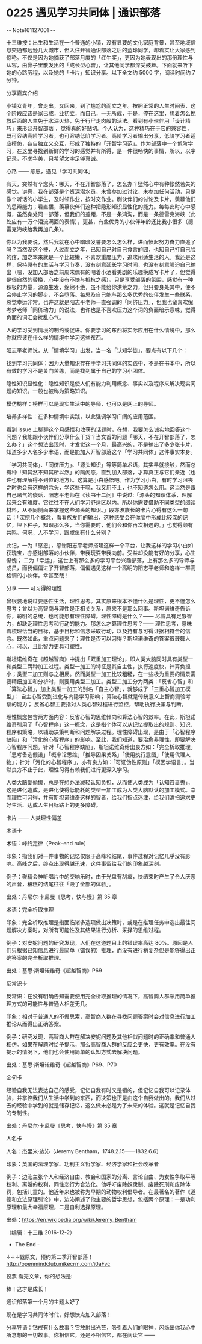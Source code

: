 # 0225 遇见学习共同体 | 通识部落

-- Note161127001 --

十三维按：出生和生活在一个普通的小镇，没有显要的文化家庭背景，甚至地域信息交通都远逊几大城市，但入住开智通识部落之后的蓝玲同学，却着实让大家感到惊艳。不仅是因为她摘获了部落月度的「红牛奖」，更因为她表现出的那份理性与从容，由骨子里散发出的「成长型心智」，让其他同学都深受鼓舞。下面就来听下她的心路历程，以及她的「卡片」知识分享。以下全文约 5000 字，阅读时间约 7 分钟。

分享嘉宾介绍

小镇女青年，曾走出，又回来，到了尴尬的而立之年。按照正常的人生时间表，这个阶段应该是家已成，业初立，而自己，一无所成，于是，停在这里，想着怎么挽救后面的人生免于水深火热，免于行尸走肉般的活法。看到有小伙伴用「设计精巧」来形容开智部落 ，觉得真的好贴切。个人认为，这种精巧在于它的兼容性，既可容纳高阶学习者，也可容纳低阶学习者。高阶学习者输出分享，低阶学习者适应模仿，各自独立又交互，形成了独特的「开智学习范」。作为部落中一个低阶学习，在这里寻找到新鲜的学习的感觉并有所得，是一件很畅快的事情，所以，以字记录，不求华美，只希望文字足够真诚。

心路 —— 感恩，遇见「学习共同体」

有天，突然有个念头：哪天，不在开智部落了，怎么办？猛然心中有种怅然若失的感觉。讲真，我在部落是个资深潜水员，未曾参加过讨论，未参加任何活动，只是像个听话的小学生，及时领作业，按时交作业。刷伙伴们的讨论及卡片，羡慕他们的思辨能力；看直播，羡慕伙伴们这种把隐形知识显性化的能力。每每此时心中感慨，虽然身处同一部落，但我们的差距，不是一条鸿沟，而是一条德雷克海峡（此处应有一万个泪流满面的表情），更甚，有些优秀的小伙伴年龄还比我小很多（德雷克海峡给我再加几条）。

你以为我要说，然后我就在心中暗暗发誓要怎么怎么样，进而愤起努力奋力直追了吗？当然没这个梗，人过而立之年，已知自己对自己食言的囧，也知自己打自己脸的疼，加之本来就是一个比较懒，不喜欢重度压力，追求闲适生活的人。我还是这样，保持原有的生活与学习节奏，没有刻意延长学习时间，也没有刻意强迫自己输出（嗯，没加入部落之前周末偶有的喝着小酒看美剧的乐趣换成写卡片了，但觉得是很自然的替换，心中没有不快与抵抗之感）。只是享受部落的氛围，感觉有一种积极的力量，源源生发，绵绵不绝，虽不能给你洪荒之力，但只要身处其中，便不会停止学习的脚步，不会堕落。每思及自己能与那么多优秀的伙伴发生一些联系，总觉幸运非常。也许这就是阳志平老师一直强调的「同侪压力」，但我也蛮喜欢倪考梦老师「同侪动力」的说法，也许也是不喜欢压力这个词的负面暗示意味，觉得负面的词汇会扰乱心气。

人的学习受到情境的制约或促进。你要学习的东西将实际应用在什么情境中，那么你就应该在什么样的情境中学习这些东西。

阳志平老师说，从「情境学习」出发，当一名「认知学徒」，要点有以下几个：

找到学习共同体：因为大量知识存在于学习共同体的实践中，不是在书本中，所以有效的学习不是关门苦练，而是找到属于自己的学习小团体。

隐性知识显性化：隐性知识是使人们有能力利用概念、事实以及程序来解决现实问题的知识。一般也被称为策略知识。

模仿榜样：榜样可以是现实生活中的导师，也可以是网上的导师。

培养多样性：在多种情境中实践，以此强调学习广阔的应用范围。

看到 issue 上聊聊这个月感悟和收获的话题时，在想，我要怎么诚实地回答这个问题？我能跟小伙伴们分享什么干货？当文首的问题「哪天，不在开智部落了，怎么办？」这个想法出现时，才发觉这一个月，最高兴的，不是输出了多少张卡片，知道多少人名多少术语，而是能加入开智部落这个「学习共同体」这件事实本身。

「学习共同体」、「同侪压力」、「源头知识」等等简单术语，其实早就接触，然而总有种「知其然不知其所以然」的隔阂感，直到加入部落，才算真正与它们亲近（也许也有理解得不到位的地方）。这算是小白感悟吧。作为学习小白，有时学习沮丧之时也会有这样的念头，学这些干嘛，我又用不上，也不知道怎么用。这当然是跟自己赌气的傻话，阳志平老师在《读书十二问》中说过:「源头的知识体系，理解起来会有难度。它往往不在人们学习舒适区以内。所以你需要借助不同类型的阅读材料，从不同侧面来掌握这些源头的知识。」段亦波族长的卡片心得有这么一句话：「深挖几个概念，看看族友们的输出，这种感受会在你脑中形成比较深的记忆，埋下种子，知识那么多，当你需要时，他们会和你再次相遇的。」也觉得颇有共鸣。何况，人不学习，跟咸鱼有什么分别？

此记，一为「感恩」，感谢阳志平老师搭建这样一个平台，让我这样的学习小白如获瑰宝，亦感谢部落的小伙伴，带我玩耍带我向前。受益却没能有好的分享，心生惭愧； 二为「幸运」，这世上有那么多的学习平台兴趣部落，上有那么多的导师与成员，而我偏偏进了开智部落，偏偏遇见这样一个高明的阳志平老师和这样一群高格调的小伙伴。幸甚至哉！

分享 —— 可习得的理性

曾很装地说过要感性生活，理性思考。其实原来根本不懂什么是理性，更不懂怎么思考；曾以为高智商与理性是正相关关系，原来不是那么回事。斯坦诺维奇告诉你，聪明的总统，也可能患有理性障碍。理性障碍是什么？—— 尽管具有足够智力，却缺乏理性思考和行动的能力。那怎么才算理性思考？—— 理性思考，意味着梳理恰当的目标，基于目标和信念采取行动，以及持有与可得证据相符合的信念。既然如此，重点问题来了：理性是否可以习得？斯坦诺维奇的答案很鼓舞人心，可以，且比智力更具可塑性。

斯坦诺维奇在《超越智商》中提出「双重加工理论」，即人类大脑同时具有类型一和类型二两种加工过程。类型一加工的特征是其自主性，执行速度快，计算负担小；类型二加工则与之相反。然而类型一加工比较粗糙，在一些极为重要的情景需要精细加工和分析时，则要用类型二加工。类型二加工分为两类：「反省心智」和「算法心智」，加上类型一加工的别名「自主心智」，就够成了「三重心智加工模型」： 自主心智受到进化与内隐学习影响； 算法心智就是传统意义上智商测验考察的能力； 反省心智主要指对人类心智过程进行监控，帮助执行决策与判断。

理性概念包含两方面内容：反省心智的思维倾向和算法心智的效率。在此，斯坦诺维奇引用了「心智程序」这一概念，这是指个体可以从记忆提取出的规则、知识、程序和策略，以辅助决策判断和问题解决过程。理性障碍出现，是由于「心智程序缺陷」和「污化的心智程序」的影响。至此，我们知道，要治愈非理性，即要解决心智程序问题。针对「心智程序缺陷」，斯坦诺维奇给出良方如：「完全析取推理」「思考备选假设」「概率论思维」「推导因果关系」「使用执行意图」「使用代理人物」；针对「污化的心智程序 」，亦有良方如：「可证伪性原则」「模因学语言」。当然良方不止于此，理性习得有赖我们进行更深入学习。

人类大脑爱偷懒，总是在想办法减轻认知负担，从而使人类成为「认知吝啬鬼」，这是进化造成，是进化使得低能耗的类型一加工成为人类大脑默认的加工模式。幸而理性可习得，并有斯坦诺维奇这样的智者，给我们指点迷津，给我们清扫追求更好生活、达成人生目标路上的更多障碍。

卡片 —— 人类理性偏差

术语卡

术语：峰终定律（Peak–end rule）

印象：指我们对一件事物的记忆仅限于高峰和结尾，事件过程对记忆几乎没有影响。高峰之后，终点出现得越迅速，这件事留给我们的印象越深刻。

例子：聚精会神听唱片中的交响乐时，由于光盘有刮痕，快结束时产生了令人厌恶的声音，糟糕的结尾往往「毁了全部的体验」。

出处：丹尼尔·卡尼曼《思考，快与慢》第 35 章

术语：完全析取推理

印象：完全析取推理是指面临诸多选项做出决策时，或是在推理任务中选出最佳问题解决方案时，对所有可能性及其结果进行分析、采择的思维过程。

例子：对安妮问题的研究发现，人们在这道题目上的错误率高达 80%。原因是人们只根据已知信息进行最简单（错误的）推理，而没有进行稍复杂但是能够得出正确答案的完全析取推理。

出处：基思·斯坦诺维奇《超越智商》P69

反常识卡

反常识：在没有明确告知需要使用完全析取推理的情况下，高智商人群采用简单推理方式的可能性与普通人相差无几。

印象：相对于普通人的不假思索，高智商人群在寻找问题答案时会对信息进行加工推论从而得出正确答案。

例子：研究发现，高智商人群在解决安妮问题及其他相似问题时的正确率和普通人相仿。如果在解题时给予提示，那么高智商人群的反应会更快，更有效率。在没有提示的情况下，他们也会使用简单的认知方式去解决问题。

出处：基思·斯坦诺维奇《超越智商》P69、P70

金句卡

经验自我无法表达自己的感受，记忆自我有时又是错的，但记忆自我可以记录体验，并掌控我们从生活中学到的东西，而决策也正是由这个自我做出的。我们从过去的经验中学到的就是储存记忆，这么做未必是为了未来的体验。这就是记忆自我的专制性。

出处：丹尼尔·卡尼曼《思考，快与慢》第 35 章

人名卡

人名：杰里米·边沁（Jeremy Bentham，1748.2.15——1832.6.6）

印象：英国的法理学家、功利主义哲学家、经济学家和社会改革者

例子：边沁主张个人和经济自由、教会和国家的分离、言论自由、为女性争取平等权利、离婚的权利，同性恋行为合法化。他呼吁废除奴隶制、废除死刑和废除体罚，包括儿童的。他近年来也被称为早期的动物权利倡导者。在最著名的著作《道德和立法原理引论》中，边沁阐述了他主要的哲学思想，包括两个原理：一是功利原理和最大幸福原理，二是自利选择原理。

出处：https://en.wikipedia.org/wiki/Jeremy_Bentham

（编辑：十三维 2016-12-2）

- The End -

↓↓↓戳原文，预约第二季开智部落！ http://openmindclub.mikecrm.com/i0aFvc

投票 看完文章，你的想法是:

棒！这才是成长！

通识部落第一个月的主题太好了

现在是学习共同体时代，好想快点加入部落！

分享导语：钻戒有什么故事？它放射出光芒，吸引着人们的眼神，闪烁出你我心中所念想的一切故事。你相信它，还是不相信它，都在阅读它 ——


